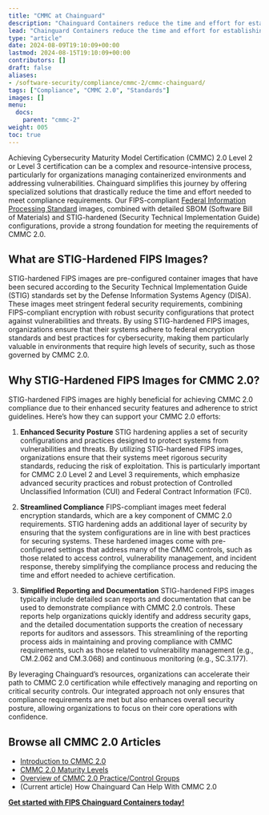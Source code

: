```yaml
---
title: "CMMC at Chainguard"
description: "Chainguard Containers reduce the time and effort for establishing CMMC 2.0 compliance"
lead: "Chainguard Containers reduce the time and effort for establishing CMMC 2.0 compliance"
type: "article"
date: 2024-08-09T19:10:09+00:00
lastmod: 2024-08-15T19:10:09+00:00
contributors: []
draft: false
aliases:
- /software-security/compliance/cmmc-2/cmmc-chainguard/
tags: ["Compliance", "CMMC 2.0", "Standards"]
images: []
menu:
  docs:
    parent: "cmmc-2"
weight: 005
toc: true
---
```


Achieving Cybersecurity Maturity Model Certification (CMMC) 2.0 Level 2 or Level 3 certification can be a complex and resource-intensive process, particularly for organizations managing containerized environments and addressing vulnerabilities. Chainguard simplifies this journey by offering specialized solutions that drastically reduce the time and effort needed to meet compliance requirements. Our FIPS-compliant [Federal Information Processing Standard](/chainguard/chainguard-images/working-with-images/fips-images/) images, combined with detailed SBOM (Software Bill of Materials) and STIG-hardened (Security Technical Implementation Guide) configurations, provide a strong foundation for meeting the requirements of CMMC 2.0.

## What are STIG-Hardened FIPS Images?

STIG-hardened FIPS images are pre-configured container images that have been secured according to the Security Technical Implementation Guide (STIG) standards set by the Defense Information Systems Agency (DISA). These images meet stringent federal security requirements, combining FIPS-compliant encryption with robust security configurations that protect against vulnerabilities and threats. By using STIG-hardened FIPS images, organizations ensure that their systems adhere to federal encryption standards and best practices for cybersecurity, making them particularly valuable in environments that require high levels of security, such as those governed by CMMC 2.0.

## Why STIG-Hardened FIPS Images for CMMC 2.0?

STIG-hardened FIPS images are highly beneficial for achieving CMMC 2.0 compliance due to their enhanced security features and adherence to strict guidelines. Here’s how they can support your CMMC 2.0 efforts:

1. **Enhanced Security Posture**
   STIG hardening applies a set of security configurations and practices designed to protect systems from vulnerabilities and threats. By utilizing STIG-hardened FIPS images, organizations ensure that their systems meet rigorous security standards, reducing the risk of exploitation. This is particularly important for CMMC 2.0 Level 2 and Level 3 requirements, which emphasize advanced security practices and robust protection of Controlled Unclassified Information (CUI) and Federal Contract Information (FCI).

2. **Streamlined Compliance**
   FIPS-compliant images meet federal encryption standards, which are a key component of CMMC 2.0 requirements. STIG hardening adds an additional layer of security by ensuring that the system configurations are in line with best practices for securing systems. These hardened images come with pre-configured settings that address many of the CMMC controls, such as those related to access control, vulnerability management, and incident response, thereby simplifying the compliance process and reducing the time and effort needed to achieve certification.

3. **Simplified Reporting and Documentation**
   STIG-hardened FIPS images typically include detailed scan reports and documentation that can be used to demonstrate compliance with CMMC 2.0 controls. These reports help organizations quickly identify and address security gaps, and the detailed documentation supports the creation of necessary reports for auditors and assessors. This streamlining of the reporting process aids in maintaining and proving compliance with CMMC requirements, such as those related to vulnerability management (e.g., CM.2.062 and CM.3.068) and continuous monitoring (e.g., SC.3.177).

By leveraging Chainguard’s resources, organizations can accelerate their path to CMMC 2.0 certification while effectively managing and reporting on critical security controls. Our integrated approach not only ensures that compliance requirements are met but also enhances overall security posture, allowing organizations to focus on their core operations with confidence.

## Browse all CMMC 2.0 Articles

- [Introduction to CMMC 2.0](/compliance/cmmc-2/intro-cmmc-2/)
- [CMMC 2.0 Maturity Levels](/compliance/cmmc-2/cmmc-2-levels/)
- [Overview of CMMC 2.0 Practice/Control Groups](/compliance/cmmc-2/cmmc-practices/)
- (Current article) How Chainguard Can Help With CMMC 2.0


**[Get started with FIPS Chainguard Containers today!](https://images.chainguard.dev/?category=fips?utm_source=cg-academy&utm_medium=referral&utm_campaign=dev-enablement)**